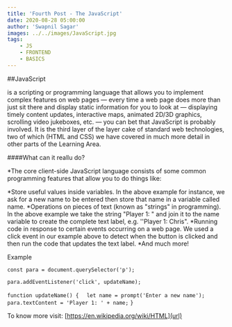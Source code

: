 ```yaml
---
title: 'Fourth Post - The JavaScript'
date: 2020-08-28 05:00:00
author: 'Swapnil Sagar'
images: ../../images/JavaScript.jpg
tags:
    - JS
    - FRONTEND
    - BASICS
---
```


##JavaScript 

is a scripting or programming language that allows you to implement complex features on web pages — every time a web page does more than just sit there and display static information for you to look at — displaying timely content updates, interactive maps, animated 2D/3D graphics, scrolling video jukeboxes, etc. — you can bet that JavaScript is probably involved. It is the third layer of the layer cake of standard web technologies, two of which (HTML and CSS) we have covered in much more detail in other parts of the Learning Area.

####What can it reallu do?

*The core client-side JavaScript language consists of some common programming features that allow you to do things like:

*Store useful values inside variables. In the above example for instance, we ask for a new name to be entered then store that name in a variable called name.
*Operations on pieces of text (known as "strings" in programming). In the above example we take the string "Player 1: " and join it to the name variable to create the complete text label, e.g. ''Player 1: Chris".
*Running code in response to certain events occurring on a web page. We used a click event in our example above to detect when the button is clicked and then run the code that updates the text label.
*And much more!

Example

`const para = document.querySelector('p');`

`para.addEventListener('click', updateName);`

`function updateName() {`
`  let name = prompt('Enter a new name');`
`  para.textContent = 'Player 1: ' + name;`
`}`

 To know more visit: [https://en.wikipedia.org/wiki/HTML](url)